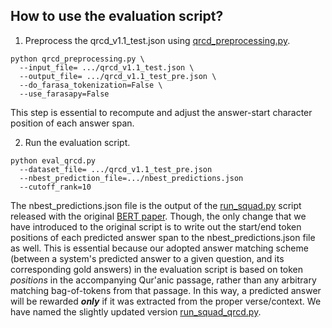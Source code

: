 ## How to use the evaluation script?

1. Preprocess the qrcd_v1.1_test.json using [qrcd_preprocessing.py](https://github.com/RanaMalhas/QRCD/blob/main/code/arabert/qrcd_preprocessing.py).

```
python qrcd_preprocessing.py \
  --input_file= .../qrcd_v1.1_test.json \
  --output_file= .../qrcd_v1.1_test_pre.json \ 
  --do_farasa_tokenization=False \ 
  --use_farasapy=False 
```
This step is essential to recompute and adjust the answer-start character position of each answer span. 


2. Run the evaluation script.

```
python eval_qrcd.py
  --dataset_file= .../qrcd_v1.1_test_pre.json
  --nbest_prediction_file=.../nbest_predictions.json 
  --cutoff_rank=10
```
The nbest_predictions.json file is the output of the [run_squad.py](https://github.com/google-research/bert/blob/master/run_squad.py) script released with the original [BERT paper](https://arxiv.org/abs/1810.04805). Though, the only change that we have introduced to the original script is to write out the start/end token positions of each predicted answer span to the nbest_predictions.json file as well. This is essential because our adopted answer matching scheme (between a system's predicted answer to a given question, and its corresponding gold answers) in the evaluation script is based on token *positions* in the accompanying Qur'anic passage, rather than any  arbitrary matching bag-of-tokens from that passage. In this way, a predicted answer will be rewarded ***only*** if it was extracted from the proper verse/context. We have named the slightly updated version [run_squad_qrcd.py](https://github.com/RanaMalhas/QRCD/blob/main/code/arabert/run_squad_qrcd.py).

